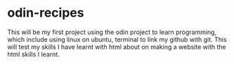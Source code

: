 # odin-recipes

This will be my first project using the odin project to learn programming, which include using linux on ubuntu, terminal to link my github with git. This will test my skills I have learnt with html about on making a website with the html skills I learnt.
